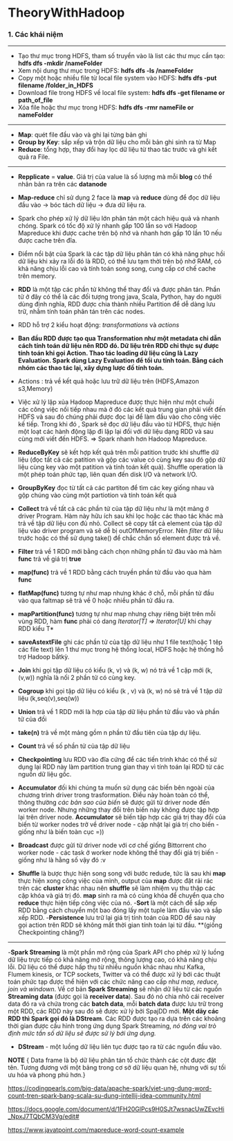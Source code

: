 # TheoryWithHadoop
### 1. Các khái niệm 
---

- Tạo thư mục trong HDFS, tham số truyền vào là list các thư mục cần tạo: **hdfs dfs -mkdir /nameFolder**
- Xem nội dung thư mục trong HDFS: **hdfs dfs -ls /nameFolder**
- Copy một hoặc nhiều file từ local file system vào HDFS: **hdfs dfs -put filename /folder_in_HDFS**
- Download file trong HDFS về local file system: **hdfs dfs -get filename or path_of_file**
- Xóa file hoặc thư mục trong HDFS: **hdfs dfs -rmr nameFile or nameFolder**
---
- **Map**: quét file đầu vào và ghi lại từng bản ghi
- **Group by Key**: sắp xếp và trộn dữ liệu cho mỗi bản ghi sinh ra từ Map
- **Reduce**: tổng hợp, thay đổi hay lọc dữ liệu từ thao tác trước và ghi kết quả ra File.
---

- **Repplicate** = **value**. Giá trị của value là số lượng mà mỗi **blog** có thể nhân bản ra trên các **datanode**
- **Map-reduce** chỉ sử dụng 2 face là **map** và **reduce** dùng để đọc dữ liệu đầu vào -> bóc tách dữ liệu -> đưa dữ liệu ra.





- Spark cho phép xử lý dữ liệu lớn phân tán một cách hiệu quả và nhanh chóng. Spark có tốc độ xử lý nhanh gấp 100 lần so với Hadoop Mapreduce khi được cache trên bộ nhớ và nhanh hơn gấp 10 lần 10 nếu được cache trên đĩa.
- Điểm nổi bật của Spark là các tập dữ liệu phân tán có khả năng phục hồi dữ liệu khi xảy ra lỗi đó là RDD, có thể lưu tạm thời trên bộ nhớ RAM, có khả năng chịu lỗi cao và tính toán song song, cung cấp cơ chế cache trên memory.
- **RDD** là một tập các phần tử không thể thay đổi và được phân tán. Phần tử ở đây có thể là các đối tượng trong java, Scala, Python, hay do người dùng định nghĩa, RDD được chia thành nhiều Partition để dễ dàng lưu trữ, nhằm tính toán phân tán trên các nodes.
- RDD hỗ trợ 2 kiểu hoạt động: *transformations* và *actions*
- **Ban đầu RDD được tạo qua Transformation như một metadata chỉ dẫn cách tính toán dữ liệu nên RDD đó. Dữ liệu trên RDD chỉ thực sự được tính toán khi gọi Action. Thao tác loading dữ liệu cũng là Lazy Evaluation. Spark dùng Lazy Evaluation để tối ưu tính toán. Bằng cách nhóm các thao tác lại, xây dựng lược đồ tính toán.**
- Actions : trả về kết quả hoặc lưu trữ dữ liệu trên (HDFS,Amazon s3,Memory)
- Việc xử lý lặp xủa Hadoop Mapreduce được thực hiện như một chuỗi các công việc nối tiếp nhau mà ở đó các kết quả trung gian phải viết đến HDFS và sau đó chúng phải được đọc lại để làm đầu vào cho công việc kế tiếp. Trong khi đó , Spark sẽ đọc dữ liệu đầu vào từ HDFS, thực hiện một loạt các hành động lặp đi lặp lại đối với dữ liệu dạng RDD và sau cùng mới viết đến HDFS.
=> Spark nhanh hơn Hadoop Mapreduce.
- **ReduceByKey** sẽ kết hợp kết quả trên mỗi patition trước khi shuffle dữ liệu (đọc tất cả các patition và gộp các value có cùng key sau đó gộp dữ liệu cùng key vào một patition và tính toán kết quả).  Shuffle operation là một phép toán phức tạp, liên quan đến disk I/O và network I/O.
- **GroupByKey** đọc từ tất cả các partiton để tìm các key giống nhau và gộp chúng vào cùng một partiotion và tính toán kết quả
- **Collect** trả về tất cả các phần tử của tập dữ liệu như là một mảng ở driver Program. Hàm này hữu ích sau khi lọc hoặc các thao tác khác mà trả về tập dữ liệu con đủ nhỏ. Collect sẽ copy tất cả element của tập dữ liệu vào driver program và sẽ dễ bị outOfMemoryError. Nên *filter* dữ liêu trước hoặc có thể sử dụng take() để chắc chắn số element được trả về.
- **Filter** trả về 1 RDD mới bằng cách chọn những phần tử đàu vào mà hàm **func** trả về giá trị **true**
- **map(func)** trả về 1 RDD bằng cách truyền phần tử đầu vào qua hàm **func**
- **flatMap(func)** tương tự như map nhưng khác ở chỗ, mỗi phần tử đầu vào qua faltmap sẽ trả về 0 hoặc nhiều phần tử đầu ra.
- **mapPartition(func)** tương tự như map nhưng chạy riêng biệt trên mỗi vùng RDD, hàm **func** phải có dang *Iterator[T] => Iterator[U]* khi chạy RDD kiểu T*
- **saveAstextFile** ghi các phần tử của tập dữ liệu như 1 file text(hoặc 1 têp các file text) lên 1 thư mục trong hệ thống local, HDFS hoặc hệ thống hỗ trợ Hadoop bấtkỳ.
- **Join** khi gọi tập dữ liệu có kiểu (k, v) và (k, w) nó trả về 1 cặp mới (k, (v,w)) nghĩa là nối 2 phần tử có cùng key.
- **Cogroup** khi gọi tập dữ liệu có kiểu (k , v) và (k, w) nó sẽ trả về 1 tập dữ liệu (k,seq(v),seq(w))
- **Union** trả về 1 RDD mới là hợp của tập dữ liệu phần tử đầu vào và phần tử của đối
- **take(n)** trả về một mảng gồm n phần tử đầu tiên của tập dự liệu.
- **Count** trả về số phần tử của tập dữ liệu
- **Checkpointing** lưu RDD vào đĩa cứng để các tiến  trình khác có thể sử dụng lại RDD này làm partition trung gian thay vì tính toán lại RDD từ các nguồn dữ liệu gốc.

- **Accumulator** đối khi chúng ta muốn sử dụng các biến bên ngoài của chương trình driver trong trasformation. Điều này hoàn toàn có thể, thông thường *các bản sao của biến* sẽ được gửi từ driver node đến worker node. Nhưng những thay đổi trên biến này không được tập hợp lại trên driver node. **Accumulator** sẽ biến tập hợp các giá trị thay đổi của biến từ worker nodes trở về driver node - cập nhật lại giá trị cho biến - giống như là biến toàn cục =))
- **Broadcast** được gửi từ driver node với cơ chế giống Bittorrent cho worker node - các task ở worker node không thể thay đổi giá trị biến - giống như là hằng số vậy đó :v
- **Shuffle** là bược thực hiện song song với bước redude, tức là sau khi **map** thực hiện xong công việc của mình, output của **map** được đặt rải rác trên các **cluster** khác nhau nên **shuffle** sẽ làm nhiệm vụ thu thập các cặp khóa và giá trị đó. 
**map** sinh ra mà có cùng khóa để chuyển qua cho **reduce** thực hiện tiếp công việc của nó.
-**Sort** là một cách để sắp xếp RDD bằng cách chuyển một bao đóng lấy một tuple làm đầu vào và sắp xếp RDD.
-**Persistence** lưu trữ lại giá trị tính toán của RDD để sau này gọi action trên RDD sẽ không mất thời gian tính toán lại từ đầu. **(giống Checkpointing chăng?)

---
-**Spark Streaming** là một phần mở rộng của Spark API cho phép xử lý luồng dữ liệu trực tiếp có khả năng mở rộng, thông lượng cao, có khả năng chịu lỗi. Dữ liệu có thể được hấp thụ từ nhiều nguồn khác nhau như Kafka, Flumem kinesis, or TCP sockets, Twitter và có thể được xử lý bới các thuật toán phức tạp được thể hiện với các chức năng  cao cấp như *map, reduce, join và windown*. Về cơ bản **Spark Streaming** sẽ nhận dữ liệu từ các nguồn **Streaming data** (được gọi là **receiver data**). Sau đó nó chia nhỏ cái receiver data đó ra và chứa trong các **batch data**, mỗi **batch data** được lưu trữ trong một RDD, các RDD này sau đó sẽ được xử lý bởi SpajDD mới. **Một dãy các RDD thì Spark gọi đó là DStream**. Các RDD được tạo ra dựa trên các khoảng thời gian được cấu hình trong ứng dụng Spark Streaming, *nó đóng vai trò định mức tần số dữ liệu sẽ được sử lý bới ứng dụng.*
- **DStream** - một luồng dữ liệu liên tục được tạo ra từ các nguồn đầu vào.


**NOTE**
{ Data frame là bộ dữ liệu phân tán tổ chức thành các cột được đặt tên. Tương đương với một bảng trong cơ sở dữ liệu quan hệ, nhưng với sự tối ưu hóa và phong phú hơn.}



https://codingpearls.com/big-data/apache-spark/viet-ung-dung-word-count-tren-spark-bang-scala-su-dung-intellij-idea-community.html

https://docs.google.com/document/d/1FH20GlPcs9H0SJt7wsnacUwZEvcHi_NpxJ7TQbCM3Vg/edit#

https://www.javatpoint.com/mapreduce-word-count-example
